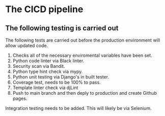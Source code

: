 # The CICD pipeline

## The following testing is carried out
The following tests are carried out before the production environment will allow updated code.

1. Checks all of the necessary enviromental variables have been set.
2. Python code linter via Black linter.
3. Security scan via Bandit.
4. Python type hint check via mypy.
5. Python unit testing via Django's in built tester.
6. Coverage test, needs to be 100% to pass.
7. Template linter check via djLint
8. Push to main branch and then deply to production and create Github pages.

Integration testing needs to be added. This will likely be via Selenium.